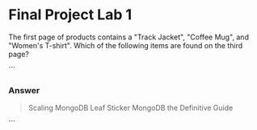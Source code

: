 # Final Project Lab 1

The first page of products contains a "Track Jacket", "Coffee Mug", and "Women's T-shirt". Which of the following items are found on the third page?

´´´
### Answer

> Scaling MongoDB
> Leaf Sticker
> MongoDB the Definitive Guide

´´´

